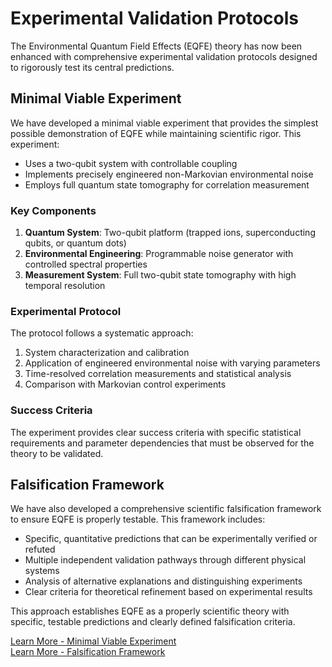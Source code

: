 # Experimental Validation Protocols

The Environmental Quantum Field Effects (EQFE) theory has now been enhanced with comprehensive experimental validation protocols designed to rigorously test its central predictions.

## Minimal Viable Experiment

We have developed a minimal viable experiment that provides the simplest possible demonstration of EQFE while maintaining scientific rigor. This experiment:

- Uses a two-qubit system with controllable coupling
- Implements precisely engineered non-Markovian environmental noise
- Employs full quantum state tomography for correlation measurement

### Key Components

1. **Quantum System**: Two-qubit platform (trapped ions, superconducting qubits, or quantum dots)
2. **Environmental Engineering**: Programmable noise generator with controlled spectral properties
3. **Measurement System**: Full two-qubit state tomography with high temporal resolution

### Experimental Protocol

The protocol follows a systematic approach:

1. System characterization and calibration
2. Application of engineered environmental noise with varying parameters
3. Time-resolved correlation measurements and statistical analysis
4. Comparison with Markovian control experiments

### Success Criteria

The experiment provides clear success criteria with specific statistical requirements and parameter dependencies that must be observed for the theory to be validated.

## Falsification Framework

We have also developed a comprehensive scientific falsification framework to ensure EQFE is properly testable. This framework includes:

- Specific, quantitative predictions that can be experimentally verified or refuted
- Multiple independent validation pathways through different physical systems
- Analysis of alternative explanations and distinguishing experiments
- Clear criteria for theoretical refinement based on experimental results

This approach establishes EQFE as a properly scientific theory with specific, testable predictions and clearly defined falsification criteria.

[Learn More - Minimal Viable Experiment](../experiments/protocols/minimal_viable_experiment.md)  
[Learn More - Falsification Framework](../theory/falsification_framework.md)
